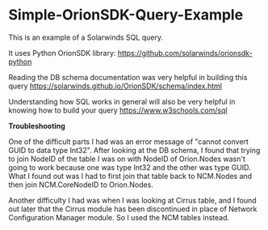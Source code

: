 # Simple-OrionSDK-Query-Example
This is an example of a Solarwinds SQL query.

It uses Python OrionSDK library: https://github.com/solarwinds/orionsdk-python

Reading the DB schema documentation was very helpful in building this query https://solarwinds.github.io/OrionSDK/schema/index.html

Understanding how SQL works in general will also be very helpful in knowing how to build your query https://www.w3schools.com/sql

**Troubleshooting**

One of the difficult parts I had was an error message of "cannot convert GUID to data type Int32". After looking at the DB schema, I found that trying to join NodeID of the table I was on with NodeID of Orion.Nodes wasn't going to work because one was type Int32 and the other was type GUID. What I found out was I had to first join that table back to NCM.Nodes and then join NCM.CoreNodeID to Orion.Nodes.

Another difficulty I had was when I was looking at Cirrus table, and I found out later that the Cirrus module has been discontinued in place of Network Configuration Manager module. So I used the NCM tables instead.

